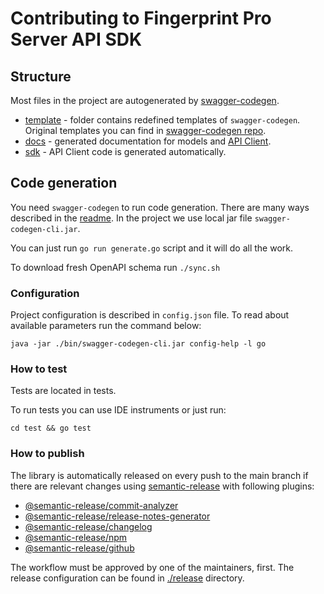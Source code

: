 # Contributing to Fingerprint Pro Server API SDK

## Structure

Most files in the project are autogenerated by [swagger-codegen](https://swagger.io/tools/swagger-codegen/).

- [template](./template) - folder contains redefined templates of `swagger-codegen`. Original templates you can find in [swagger-codegen repo](https://github.com/swagger-api/swagger-codegen/tree/751e59df060b1c3ecf54921e104f2086dfa9f820/modules/swagger-codegen/src/main/resources/go).
- [docs](./docs) - generated documentation for models and [API Client](./docs/FingerprintApi.md).
- [sdk](./sdk) - API Client code is generated automatically.

## Code generation

You need `swagger-codegen` to run code generation. There are many ways described in the [readme](https://github.com/swagger-api/swagger-codegen).
In the project we use local jar file `swagger-codegen-cli.jar`.

You can just run `go run generate.go` script and it will do all the work.

To download fresh OpenAPI schema run `./sync.sh`

### Configuration

Project configuration is described in `config.json` file. To read about available parameters run the command below:

```shell
java -jar ./bin/swagger-codegen-cli.jar config-help -l go
```

### How to test
Tests are located in tests.

To run tests you can use IDE instruments or just run:
```shell
cd test && go test
```

### How to publish

The library is automatically released on every push to the main branch if there are relevant changes using [semantic-release](https://github.com/semantic-release/semantic-release) with following plugins:
* [@semantic-release/commit-analyzer](https://github.com/semantic-release/commit-analyzer)
* [@semantic-release/release-notes-generator](https://github.com/semantic-release/release-notes-generator)
* [@semantic-release/changelog](https://github.com/semantic-release/changelog)
* [@semantic-release/npm](https://github.com/semantic-release/npm)
* [@semantic-release/github](https://github.com/semantic-release/github)

The workflow must be approved by one of the maintainers, first.
The release configuration can be found in [./release](./release) directory.
